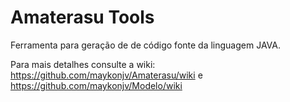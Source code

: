 Amaterasu Tools
=========

Ferramenta para geração de de código fonte da linguagem JAVA.

Para mais detalhes consulte a wiki: https://github.com/maykonjv/Amaterasu/wiki e https://github.com/maykonjv/Modelo/wiki
